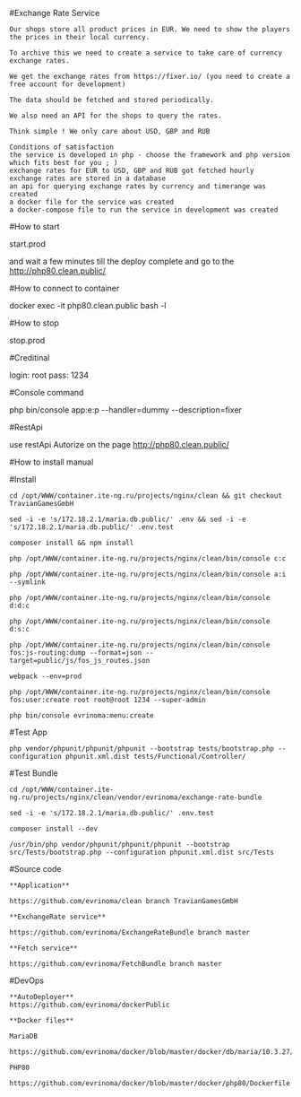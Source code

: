 #Exchange Rate Service

    Our shops store all product prices in EUR. We need to show the players the prices in their local currency.

    To archive this we need to create a service to take care of currency exchange rates.

    We get the exchange rates from https://fixer.io/ (you need to create a free account for development)

    The data should be fetched and stored periodically.

    We also need an API for the shops to query the rates.

    Think simple ! We only care about USD, GBP and RUB

    Conditions of satisfaction
    the service is developed in php - choose the framework and php version which fits best for you ; )
    exchange rates for EUR to USD, GBP and RUB got fetched hourly
    exchange rates are stored in a database
    an api for querying exchange rates by currency and timerange was created
    a docker file for the service was created
    a docker-compose file to run the service in development was created


#How to start

start.prod

and wait a few minutes till the deploy complete and go to the http://php80.clean.public/

#How to connect to container

docker exec -it php80.clean.public bash -l

#How to stop

stop.prod

#Creditinal

login: root
pass:  1234

#Console command 

php bin/console app:e:p --handler=dummy --description=fixer

#RestApi

use restApi Autorize on the page http://php80.clean.public/ 


#How to install manual

#Install

    cd /opt/WWW/container.ite-ng.ru/projects/nginx/clean && git checkout TravianGamesGmbH
    
    sed -i -e 's/172.18.2.1/maria.db.public/' .env && sed -i -e 's/172.18.2.1/maria.db.public/' .env.test
    
    composer install && npm install
    
    php /opt/WWW/container.ite-ng.ru/projects/nginx/clean/bin/console c:c
    
    php /opt/WWW/container.ite-ng.ru/projects/nginx/clean/bin/console a:i --symlink
    
    php /opt/WWW/container.ite-ng.ru/projects/nginx/clean/bin/console d:d:c
    
    php /opt/WWW/container.ite-ng.ru/projects/nginx/clean/bin/console d:s:c
    
    php /opt/WWW/container.ite-ng.ru/projects/nginx/clean/bin/console fos:js-routing:dump --format=json --target=public/js/fos_js_routes.json
    
    webpack --env=prod
    
    php /opt/WWW/container.ite-ng.ru/projects/nginx/clean/bin/console fos:user:create root root@root 1234 --super-admin
    
    php bin/console evrinoma:menu:create
    
#Test App

    php vendor/phpunit/phpunit/phpunit --bootstrap tests/bootstrap.php --configuration phpunit.xml.dist tests/Functional/Controller/
    
#Test Bundle

    cd /opt/WWW/container.ite-ng.ru/projects/nginx/clean/vendor/evrinoma/exchange-rate-bundle
    
    sed -i -e 's/172.18.2.1/maria.db.public/' .env.test
    
    composer install --dev
    
    /usr/bin/php vendor/phpunit/phpunit/phpunit --bootstrap src/Tests/bootstrap.php --configuration phpunit.xml.dist src/Tests

#Source code

    **Application**
    
    https://github.com/evrinoma/clean branch TravianGamesGmbH
    
    **ExchangeRate service**
    
    https://github.com/evrinoma/ExchangeRateBundle branch master
    
    **Fetch service**
    
    https://github.com/evrinoma/FetchBundle branch master

#DevOps

    **AutoDeployer**
    https://github.com/evrinoma/dockerPublic
    
    **Docker files**
    
    MariaDB
    
    https://github.com/evrinoma/docker/blob/master/docker/db/maria/10.3.27/Dockerfile
    
    PHP80
    
    https://github.com/evrinoma/docker/blob/master/docker/php80/Dockerfile

    
